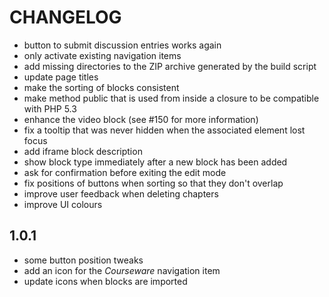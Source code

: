 CHANGELOG
=========

* button to submit discussion entries works again
* only activate existing navigation items
* add missing directories to the ZIP archive generated by the build script
* update page titles
* make the sorting of blocks consistent
* make method public that is used from inside a closure to be compatible
  with PHP 5.3
* enhance the video block (see #150 for more information)
* fix a tooltip that was never hidden when the associated element lost
  focus
* add iframe block description
* show block type immediately after a new block has been added
* ask for confirmation before exiting the edit mode
* fix positions of buttons when sorting so that they don't overlap
* improve user feedback when deleting chapters
* improve UI colours

1.0.1
-----

* some button position tweaks
* add an icon for the *Courseware* navigation item
* update icons when blocks are imported
